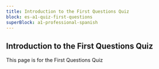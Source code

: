 ```yaml
---
title: Introduction to the First Questions Quiz
block: es-a1-quiz-first-questions
superBlock: a1-professional-spanish
---
```


## Introduction to the First Questions Quiz

This page is for the First Questions Quiz
